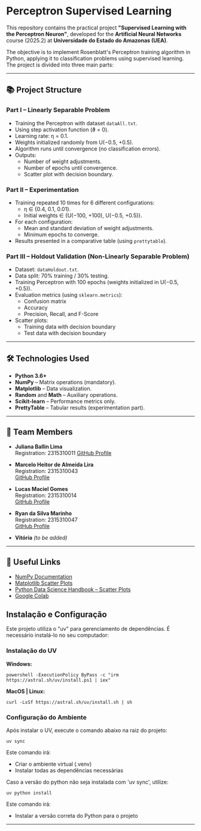 # Perceptron Supervised Learning

This repository contains the practical project **"Supervised Learning with the Perceptron Neuron"**, developed for the **Artificial Neural Networks** course (2025.2) at **Universidade do Estado do Amazonas (UEA)**.  

The objective is to implement Rosenblatt's Perceptron training algorithm in Python, applying it to classification problems using supervised learning. The project is divided into three main parts:

---

## 📚 Project Structure

### Part I – Linearly Separable Problem
- Training the Perceptron with dataset `dataAll.txt`.
- Using step activation function (ϑ = 0).
- Learning rate: η = 0.1.
- Weights initialized randomly from U(−0.5, +0.5).
- Algorithm runs until convergence (no classification errors).
- Outputs:
  - Number of weight adjustments.
  - Number of epochs until convergence.
  - Scatter plot with decision boundary.

### Part II – Experimentation
- Training repeated 10 times for 6 different configurations:
  - η ∈ {0.4, 0.1, 0.01}.
  - Initial weights ∈ {U(−100, +100), U(−0.5, +0.5)}.
- For each configuration:
  - Mean and standard deviation of weight adjustments.
  - Minimum epochs to converge.
- Results presented in a comparative table (using `prettytable`).

### Part III – Holdout Validation (Non-Linearly Separable Problem)
- Dataset: `dataHoldout.txt`.
- Data split: 70% training / 30% testing.
- Training Perceptron with 100 epochs (weights initialized in U(−0.5, +0.5)).
- Evaluation metrics (using `sklearn.metrics`):
  - Confusion matrix
  - Accuracy
  - Precision, Recall, and F-Score
- Scatter plots:
  - Training data with decision boundary
  - Test data with decision boundary

---

## 🛠️ Technologies Used

- **Python 3.6+**
- **NumPy** – Matrix operations (mandatory).
- **Matplotlib** – Data visualization.
- **Random** and **Math** – Auxiliary operations.
- **Scikit-learn** – Performance metrics only.
- **PrettyTable** – Tabular results (experimentation part).

---

## 👥 Team Members

- **Juliana Ballin Lima**  
  Registration: 2315310011 
  [GitHub Profile](https://github.com/JulianaBallin)  

- **Marcelo Heitor de Almeida Lira**  
  Registration: 2315310043  
  [GitHub Profile](https://github.com/Marcelo-Heitor-de-Almeida-Lira)  

- **Lucas Maciel Gomes**  
  Registration: 2315310014  
  [GitHub Profile](https://github.com/lucassmaciel)  

- **Ryan da Silva Marinho**  
  Registration: 2315310047  
  [GitHub Profile](https://github.com/RyanDaSilvaMarinho)  

- **Vitória** *(to be added)*  

---

## 🔗 Useful Links

- [NumPy Documentation](https://numpy.org/doc/stable/)  
- [Matplotlib Scatter Plots](https://matplotlib.org/3.3.0/api/_as_gen/matplotlib.pyplot.scatter.html)  
- [Python Data Science Handbook – Scatter Plots](https://jakevdp.github.io/PythonDataScienceHandbook/04.02-simple-scatter-plots.html)  
- [Google Colab](http://colab.research.google.com/)  

## Instalação e Configuração

Este projeto utiliza o "uv" para gerenciamento de dependências. É necessário instalá-lo no seu computador:

### Instalação do UV

**Windows:**
```
powershell -ExecutionPolicy ByPass -c "irm https://astral.sh/uv/install.ps1 | iex"
``` 

**MacOS | Linux:**
```
curl -LsSf https://astral.sh/uv/install.sh | sh
``` 

### Configuração do Ambiente

Após instalar o UV, execute o comando abaixo na raiz do projeto:
```
uv sync
``` 

Este comando irá:
- Criar o ambiente virtual (.venv)
- Instalar todas as dependências necessárias

Caso a versão do python não seja instalada com 'uv sync', utilize:
```
uv python install
``` 
Este comando irá:
- Instalar a versão correta do Python para o projeto
---
